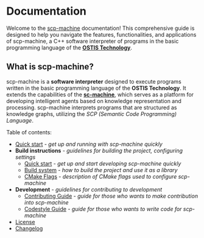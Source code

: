 # Documentation

Welcome to the [scp-machine](https://github.com/ostis-ai/scp-machine) documentation! This comprehensive guide is designed to help you navigate the features, functionalities, and applications of scp-machine, a C++ software interpreter of programs in the basic programming language of the [**OSTIS Technology**](https://github.com/ostis-ai).

## What is scp-machine?  

scp-machine is a **software interpreter** designed to execute programs written in the basic programming language of the **OSTIS Technology**. It extends the capabilities of the [**sc-machine**](https://github.com/ostis-ai/sc-machine), which serves as a platform for developing intelligent agents based on knowledge representation and processing. scp-machine interprets programs that are structured as knowledge graphs, utilizing the *SCP (Semantic Code Programming) Language*.

Table of contents:

- [Quick start](quick_start.md) - *get up and running with scp-machine quickly*
- **Build instructions** - *guidelines for building the project, configuring settings*
    * [Quick start](build/quick_start.md) - *get up and start developing scp-machine quickly*
    * [Build system](build/build_system.md) - *how to build the project and use it as a library*
    * [CMake Flags](build/cmake_flags.md) - *description of CMake flags used to configure scp-machine*
- **Development** - *guidelines for contributing to development*
    * [Contributing Guide](https://github.com/ostis-ai/scp-machine/blob/main/CONTRIBUTING.md) - *guide for those who wants to make contribution into scp-machine*
    * [Codestyle Guide](https://ostis-ai.github.io/sc-machine/dev/codestyle/) - *guide for those who wants to write code for scp-machine*
- [License](https://github.com/ostis-ai/scp-machine/blob/main/COPYING.MIT)
- [Changelog](changelog.md)
